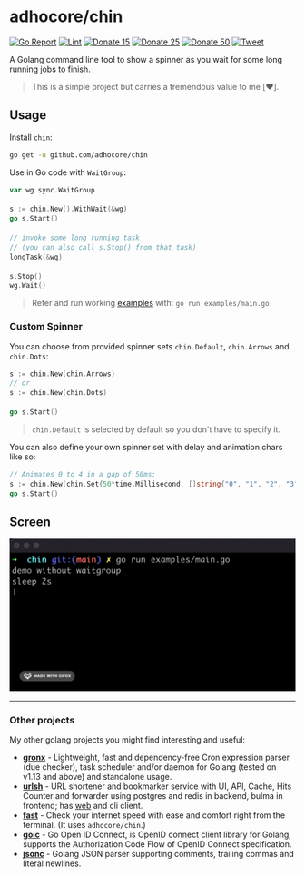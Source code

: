 # adhocore/chin

[![Go Report](https://goreportcard.com/badge/github.com/adhocore/chin)](https://goreportcard.com/report/github.com/adhocore/chin)
[![Lint](https://github.com/adhocore/chin/actions/workflows/lint-action.yml/badge.svg)](https://github.com/adhocore/chin/actions/workflows/lint-action.yml)
[![Donate 15](https://img.shields.io/badge/donate-paypal-blue.svg?style=flat-square&label=donate+15)](https://www.paypal.me/ji10/15usd)
[![Donate 25](https://img.shields.io/badge/donate-paypal-blue.svg?style=flat-square&label=donate+25)](https://www.paypal.me/ji10/25usd)
[![Donate 50](https://img.shields.io/badge/donate-paypal-blue.svg?style=flat-square&label=donate+50)](https://www.paypal.me/ji10/50usd)
[![Tweet](https://img.shields.io/twitter/url/http/shields.io.svg?style=social)](https://twitter.com/intent/tweet?text=Golang+spinner+library+for+the+terminal&url=https://github.com/adhocore/chin&hashtags=golang,terminal,spinner,spin)


A Golang command line tool to show a spinner as you wait for some long running jobs to finish.

> This is a simple project but carries a tremendous value to me [❤️].

## Usage

Install `chin`:
```sh
go get -u github.com/adhocore/chin
```

Use in Go code with `WaitGroup`:

```go
var wg sync.WaitGroup

s := chin.New().WithWait(&wg)
go s.Start()

// invoke some long running task
// (you can also call s.Stop() from that task)
longTask(&wg)

s.Stop()
wg.Wait()
```
> Refer and run working [examples](./examples/main.go) with: `go run examples/main.go`

### Custom Spinner

You can choose from provided spinner sets `chin.Default`, `chin.Arrows` and `chin.Dots`:
```go
s := chin.New(chin.Arrows)
// or
s := chin.New(chin.Dots)

go s.Start()
```
> `chin.Default` is selected by default so you don't have to specify it.

You can also define your own spinner set with delay and animation chars like so:
```go
// Animates 0 to 4 in a gap of 50ms:
s := chin.New(chin.Set{50*time.Millisecond, []string{"0", "1", "2", "3", "4", "3", "2", "1"}})
go s.Start()
```

## Screen

![CHIN](./assets/chin.gif)

---
### Other projects
My other golang projects you might find interesting and useful:

- [**gronx**](https://github.com/adhocore/gronx) - Lightweight, fast and dependency-free Cron expression parser (due checker), task scheduler and/or daemon for Golang (tested on v1.13 and above) and standalone usage.
- [**urlsh**](https://github.com/adhocore/urlsh) - URL shortener and bookmarker service with UI, API, Cache, Hits Counter and forwarder using postgres and redis in backend, bulma in frontend; has [web](https://urlssh.xyz) and cli client.
- [**fast**](https://github.com/adhocore/fast) - Check your internet speed with ease and comfort right from the terminal. (It uses `adhocore/chin`.)
- [**goic**](https://github.com/adhocore/goic) - Go Open ID Connect, is OpenID connect client library for Golang, supports the Authorization Code Flow of OpenID Connect specification.
- [**jsonc**](https://github.com/adhocore/jsonc) - Golang JSON parser supporting comments, trailing commas and literal newlines.
